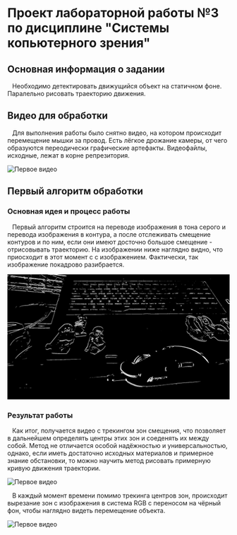 #   Проект лабораторной работы №3 по дисциплине "Системы копьютерного зрения"
##  Основная информация о задании
&ensp; Необходимо детектировать движущийся объект на статичном фоне. Паралельно рисовать траекторию движения.

## Видео для обработки

&ensp; Для выполнения работы было снятно видео, на котором происходит перемещение мышки за провод. Есть лёгкое дрожание камеры, от чего образуются переодически графические артефакты. Видеофайлы, исходные, лежат в корне репрезитория.

![Первое видео](https://github.com/GreyPaldin/CV_LB3/edit/main/)

## Первый алгоритм обработки

### Основная идея и процесс работы

&ensp; Первый алгоритм строится на переводе изображения в тона серого и перевода изображения в контура, а после отслеживать смещение контуров и по ним, если они имеют досточно большое смещение - отрисовывать траекторию. На изображении ниже наглядно видно, что приосходит в этот момент с с изображением. Фактически, так изображение покадрово разибрается.

![alt text](Images/Контур_V1_видео1.png)

### Результат работы 

&ensp; Как итог, получается видео с трекингом зон смещения, что позволяет в дальнейшем определять центры этих зон и соеденять их между собой. Метод не отличается особой надёжностью и универсальностью, однако, если иметь достаточно исходных материалов и примерное знание обстановки, то можно научить метод рисовать примерную кривую движения траектории.

![Первое видео](https://github.com/GreyPaldin/CV_LB3/edit/main/Images/v1_video1_trec.gif)

&ensp; В каждый момент времени помимо трекинга центров зон, происходит вырезание зон с изображения в система RGB с переносом на чёрный фон, чтобы наглядно видеть перемещение объекта.

![Первое видео](https://github.com/GreyPaldin/CV_LB3/edit/main/Images/v1_video1_object.gif)



